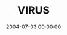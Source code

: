 ---
layout: series
series: "VIRUS"
permalink: "/virus/"
title: VIRUS
date: 2004-07-03 00:00:00
endDate: 2004-08-08 00:00:00
description: "We can be sick and not even know it. Toxic attitudes and beliefs can creep in undetected and slowly take control. Sometimes were able to hide the symptoms from those around us. But its in us and its limiting who we are and what we become. Join us this summer as we take a look at some of these poisonous germs and how we can guard against the infection."
src: "http://s3.amazonaws.com/crossroads-media/images/legacy/content/bigscreen.virus.jpg"
---